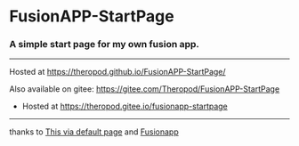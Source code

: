 # FusionAPP-StartPage
### A simple start page for my own fusion app.
---
Hosted at https://theropod.github.io/FusionAPP-StartPage/

Also available on gitee: https://gitee.com/Theropod/FusionAPP-StartPage
- Hosted at https://theropod.gitee.io/fusionapp-startpage
---
thanks to [This via default page](http://leftshine.gitee.io/viaindex/defaultpage/index.html)
and [Fusionapp](https://www.coolapk.com/apk/cn.coldsong.fusionapp)
